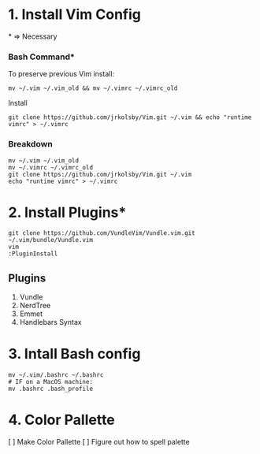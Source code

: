 # 1. Install Vim Config

\* => Necessary

### Bash Command*
To preserve previous Vim install:
```
mv ~/.vim ~/.vim_old && mv ~/.vimrc ~/.vimrc_old
```
Install
```
git clone https://github.com/jrkolsby/Vim.git ~/.vim && echo "runtime vimrc" > ~/.vimrc
```

### Breakdown
```
mv ~/.vim ~/.vim_old
mv ~/.vimrc ~/.vimrc_old
git clone https://github.com/jrkolsby/Vim.git ~/.vim
echo "runtime vimrc" > ~/.vimrc
```

# 2. Install Plugins*

```
git clone https://github.com/VundleVim/Vundle.vim.git ~/.vim/bundle/Vundle.vim
vim
:PluginInstall
```

## Plugins
1. Vundle
2. NerdTree
3. Emmet 
4. Handlebars Syntax

# 3. Intall Bash config
```
mv ~/.vim/.bashrc ~/.bashrc
# IF on a MacOS machine:
mv .bashrc .bash_profile
```

# 4. Color Pallette
[ ] Make Color Pallette
[ ] Figure out how to spell palette

